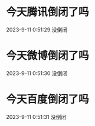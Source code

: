 # 今天腾讯倒闭了吗

2023-9-11 0:51:29 没倒闭

# 今天微博倒闭了吗

2023-9-11 0:51:30 没倒闭

# 今天百度倒闭了吗

2023-9-11 0:51:31 没倒闭

